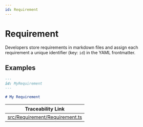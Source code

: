 ```yaml
---
id: Requirement
---
```


# Requirement

Developers store requirements in markdown files and assign each requirement a unique identifier (key: `id`) in the YAML frontmatter.

## Examples

```md
---
id: MyRequirement
---

# My Requirement
```

<div class="tracey">

| Traceability Link                                                             |
| ----------------------------------------------------------------------------- |
| [src/Requirement/Requirement.ts](../../../src/Requirement/Requirement.ts#L38) |

</div>
